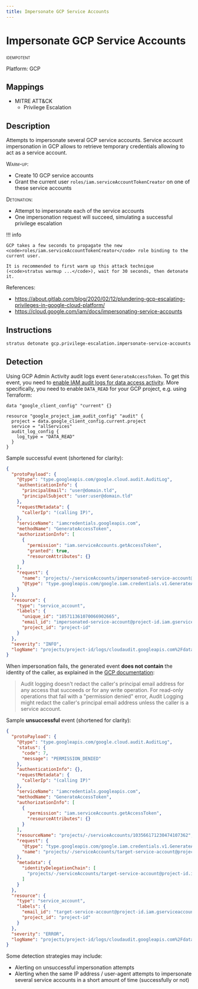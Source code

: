 ```yaml
---
title: Impersonate GCP Service Accounts
---
```


# Impersonate GCP Service Accounts


 <span class="smallcaps w3-badge w3-blue w3-round w3-text-white" title="This attack technique can be detonated multiple times">idempotent</span> 

Platform: GCP

## Mappings

- MITRE ATT&CK
    - Privilege Escalation



## Description


Attempts to impersonate several GCP service accounts. Service account impersonation in GCP allows to retrieve
temporary credentials allowing to act as a service account.

<span style="font-variant: small-caps;">Warm-up</span>:

- Create 10 GCP service accounts
- Grant the current user <code>roles/iam.serviceAccountTokenCreator</code> on one of these service accounts

<span style="font-variant: small-caps;">Detonation</span>:

- Attempt to impersonate each of the service accounts
- One impersonation request will succeed, simulating a successful privilege escalation


!!! info

    GCP takes a few seconds to propagate the new <code>roles/iam.serviceAccountTokenCreator</code> role binding to the current user.

    It is recommended to first warm up this attack technique (<code>stratus warmup ...</code>), wait for 30 seconds, then detonate it.

References:

- https://about.gitlab.com/blog/2020/02/12/plundering-gcp-escalating-privileges-in-google-cloud-platform/
- https://cloud.google.com/iam/docs/impersonating-service-accounts


## Instructions

```bash title="Detonate with Stratus Red Team"
stratus detonate gcp.privilege-escalation.impersonate-service-accounts
```
## Detection


Using GCP Admin Activity audit logs event <code>GenerateAccessToken</code>. 
To get this event, you need to [enable IAM audit logs for data access activity](https://cloud.google.com/iam/docs/audit-logging#enabling_audit_logging).
More specifically, you need to enable <code>DATA_READ</code> for your GCP project, e.g. using Terraform:

```hcl
data "google_client_config" "current" {}

resource "google_project_iam_audit_config" "audit" {
  project = data.google_client_config.current.project
  service = "allServices"
  audit_log_config {
    log_type = "DATA_READ"
  }
}
```

Sample successful event (shortened for clarity):

```json hl_lines="12 21"
{
  "protoPayload": {
    "@type": "type.googleapis.com/google.cloud.audit.AuditLog",
    "authenticationInfo": {
      "principalEmail": "user@domain.tld",
      "principalSubject": "user:user@domain.tld"
    },
    "requestMetadata": {
      "callerIp": "(calling IP)",
    },
    "serviceName": "iamcredentials.googleapis.com",
    "methodName": "GenerateAccessToken",
    "authorizationInfo": [
      {
        "permission": "iam.serviceAccounts.getAccessToken",
        "granted": true,
        "resourceAttributes": {}
      }
    ],
    "request": {
      "name": "projects/-/serviceAccounts/impersonated-service-account@project-id.iam.gserviceaccount.com",
      "@type": "type.googleapis.com/google.iam.credentials.v1.GenerateAccessTokenRequest"
    }
  },
  "resource": {
    "type": "service_account",
    "labels": {
      "unique_id": "105711361070066902665",
      "email_id": "impersonated-service-account@project-id.iam.gserviceaccount.com",
      "project_id": "project-id"
    }
  },
  "severity": "INFO",
  "logName": "projects/project-id/logs/cloudaudit.googleapis.com%2Fdata_access"
}
```


When impersonation fails, the generated event **does not contain** the identity of the caller, as explained in the
[GCP documentation](https://cloud.google.com/logging/docs/audit#user-id):

> Audit logging doesn't redact the caller's principal email address for any access that succeeds or for any write operation.
> For read-only operations that fail with a "permission denied" error, Audit Logging might redact the caller's principal 
> email address unless the caller is a service account.

Sample **unsuccessful** event (shortened for clarity):

```json hl_lines="5 6 13 38"
{
  "protoPayload": {
    "@type": "type.googleapis.com/google.cloud.audit.AuditLog",
    "status": {
      "code": 7,
      "message": "PERMISSION_DENIED"
    },
    "authenticationInfo": {},
    "requestMetadata": {
      "callerIp": "(calling IP)"
    },
    "serviceName": "iamcredentials.googleapis.com",
    "methodName": "GenerateAccessToken",
    "authorizationInfo": [
      {
        "permission": "iam.serviceAccounts.getAccessToken",
        "resourceAttributes": {}
      }
    ],
    "resourceName": "projects/-/serviceAccounts/103566171230474107362",
    "request": {
      "@type": "type.googleapis.com/google.iam.credentials.v1.GenerateAccessTokenRequest",
      "name": "projects/-/serviceAccounts/target-service-account@project-id.iam.gserviceaccount.com"
    },
    "metadata": {
      "identityDelegationChain": [
        "projects/-/serviceAccounts/target-service-account@project-id.iam.gserviceaccount.com"
      ]
    }
  },
  "resource": {
    "type": "service_account",
    "labels": {
      "email_id": "target-service-account@project-id.iam.gserviceaccount.com",
      "project_id": "project-id"
    }
  },
  "severity": "ERROR",
  "logName": "projects/project-id/logs/cloudaudit.googleapis.com%2Fdata_access"
}
```

Some detection strategies may include:

* Alerting on unsuccessful impersonation attempts
* Alerting when the same IP address / user-agent attempts to impersonate several service accounts in a 
short amount of time (successfully or not)


